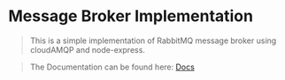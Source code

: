 # Message Broker Implementation

> This is a simple implementation of RabbitMQ message broker using cloudAMQP and node-express.

> The Documentation can be found here: [Docs](https://docs.google.com/document/d/1qCQnnXfkvItgNdH6qfUwe97slbRZ-Uu5/edit?usp=sharing&ouid=102969543810108499584&rtpof=true&sd=true)

